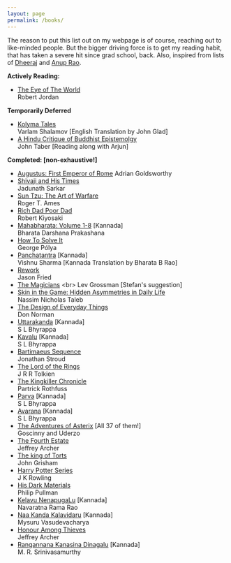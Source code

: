 ```yaml
---
layout: page
permalink: /books/
---
```

The reason to put this list out on my webpage is of course, reaching out to like-minded people. 
But the bigger driving force is to get my reading habit, that has taken a severe hit since grad school, back. 
Also, inspired from lists of [Dheeraj](https://dheerajmn.mit.edu/personal/) and [Anup Rao](https://homes.cs.washington.edu/~anuprao/books.html).

<b> Actively Reading: </b>
- [The Eye of The World](https://en.wikipedia.org/wiki/The_Eye_of_the_World) <br>
Robert Jordan

<b> Temporarily Deferred </b>

- [Kolyma Tales](https://en.wikipedia.org/wiki/The_Kolyma_Tales) <br>
Varlam Shalamov [English Translation by John Glad] <br>
- [A Hindu Critique of Buddhist Epistemolgy](https://www.amazon.com/Hindu-Critique-Buddhist-Epistemology-Determination/dp/0415648319) <br>
John Taber [Reading along with Arjun] 

<b> Completed: [non-exhaustive!] </b> 

- [Augustus: First Emperor of Rome](https://www.amazon.com/Augustus-First-Emperor-Adrian-Goldsworthy/dp/0300216661)
Adrian Goldsworthy
- [Shivaji and His Times](https://www.amazon.com/Shivaji-His-Times-Classic-Reprint/dp/1331342457) <br>
Jadunath Sarkar
- [Sun Tzu: The Art of Warfare](https://www.amazon.com/gp/product/034536239X/ref=ppx_yo_dt_b_asin_title_o01_s00?ie=UTF8&psc=1) <br>
Roger T. Ames
- [Rich Dad Poor Dad](https://www.amazon.com/Rich-Dad-Poor-Teach-Middle/dp/1543626610) <br>
Robert Kiyosaki
- [Mahabharata: Volume 1-8](https://www.amazon.in/Shree-Math-Mahabharata-Bharatha-Prakashana/dp/B077R88KW6) [Kannada] <br>
Bharata Darshana Prakashana
- [How To Solve It](https://en.wikipedia.org/wiki/How_to_Solve_It) <br>
George Pólya <br> 
- [Panchatantra](https://raobharata.wordpress.com/tag/panchatantra-kannada-translation/) [Kannada] <br>
Vishnu Sharma [Kannada Translation by Bharata B Rao] <br> 
- [Rework](https://www.amazon.com/Rework-Jason-Fried/dp/0307463745) <br>
Jason Fried
- [The Magicians](https://en.wikipedia.org/wiki/The_Magicians_(Grossman_novel)) <br>
Lev Grossman [Stefan's suggestion] 
- [Skin in the Game: Hidden Asymmetries in Daily Life](https://www.penguinrandomhouse.com/books/537828/skin-in-the-game-by-nassim-nicholas-taleb/9780425284629/) <br> 
Nassim Nicholas Taleb
- [The Design of Everyday Things](https://en.wikipedia.org/wiki/The_Design_of_Everyday_Things) <br>
Don Norman
- [Uttarakanda](https://en.wikipedia.org/wiki/Uttarakaanda_(novel)) [Kannada] <br>
S L Bhyrappa
- [Kavalu](https://en.wikipedia.org/wiki/Kavalu) [Kannada] <br>
S L Bhyrappa
- [Bartimaeus Sequence](https://en.wikipedia.org/wiki/Bartimaeus_Sequence) <br>
Jonathan Stroud
- [The Lord of the Rings](https://en.wikipedia.org/wiki/The_Lord_of_the_Rings) <br>
J R R Tolkien
- [The Kingkiller Chronicle](https://en.wikipedia.org/wiki/The_Kingkiller_Chronicle) <br>
Partrick Rothfuss
- [Parva](https://en.wikipedia.org/wiki/Parva_(novel)) [Kannada] <br>
S L Bhyrappa
- [Avarana](https://en.wikipedia.org/wiki/Aavarana) [Kannada] <br>
S L Bhyrappa 
- [The Adventures of Asterix](https://en.wikipedia.org/wiki/Asterix) [All 37 of them!] <br>
Goscinny and Uderzo
- [The Fourth Estate](https://en.wikipedia.org/wiki/The_Fourth_Estate_(novel)) <br> 
Jeffrey Archer
- [The king of Torts](https://en.wikipedia.org/wiki/The_King_of_Torts) <br>
John Grisham
- [Harry Potter Series](https://www.goodreads.com/series/45175-harry-potter) <br>
J K Rowling
- [His Dark Materials](https://en.wikipedia.org/wiki/His_Dark_Materials) <br>
Philip Pullman
- [Kelavu NenapugaLu](https://www.sapnaonline.com/books/kelavu-nenapugalu-navaratna-rama-1234011395-5551234011393) [Kannada] <br>
Navaratna Rama Rao
- [Naa Kanda Kalavidaru](https://books.google.com/books/about/With_Masters_of_Melody.html?id=DnzxZwEACAAJ) [Kannada] <br>
Mysuru Vasudevacharya
- [Honour Among Thieves](https://en.wikipedia.org/wiki/Honour_Among_Thieves) <br>
Jeffrey Archer
- [Rangannana Kanasina Dinagalu](https://en.wikipedia.org/wiki/Rangannana_Kanasina_Dinagalu) [Kannada] <br>
M. R. Srinivasamurthy
